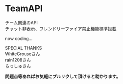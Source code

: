 # TeamAPI
チーム関連のAPI  
チャット非表示、フレンドリーファイア禁止機能標準搭載

now coding...

SPECIAL THANKS  
WhiteGrouseさん  
rain1208さん  
らっしゅさん  


**問題点等あればお気軽にプルリクして頂けると助かります。**
